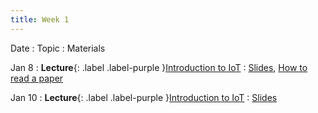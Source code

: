 ```yaml
---
title: Week 1
---
```


Date
: Topic
  : Materials

Jan 8
: **Lecture**{: .label .label-purple }[Introduction to IoT](#)
  : [Slides](https://docs.google.com/presentation/d/1tVFemtSMfjaws7SSh-ReD4XubfPDmcRfTEMSmEc8NLE/edit?usp=sharing), [How to read a paper](https://www.mit.edu/~fadel/courses/MAS.S66/papers/howtoread.pdf)

Jan 10
: **Lecture**{: .label .label-purple }[Introduction to IoT](#)
  : [Slides](https://docs.google.com/presentation/d/1tVFemtSMfjaws7SSh-ReD4XubfPDmcRfTEMSmEc8NLE/edit?usp=sharing)


